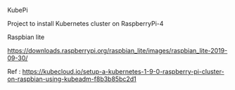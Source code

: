 KubePi 


Project to install Kubernetes cluster  on RaspberryPi-4 

Raspbian lite 

https://downloads.raspberrypi.org/raspbian_lite/images/raspbian_lite-2019-09-30/





Ref : https://kubecloud.io/setup-a-kubernetes-1-9-0-raspberry-pi-cluster-on-raspbian-using-kubeadm-f8b3b85bc2d1
